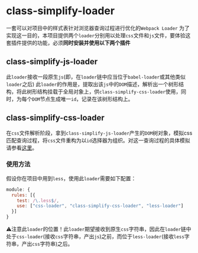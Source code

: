 # class-simplify-loader
一套可以对项目中的样式表针对浏览器查询过程进行优化的`Webpack Loader`
为了实现这一目的，本项目提供两个`loader`分别用以处理`css`文件和`js`文件，要体验这套插件提供的功能，必须**同时安装并使用以下两个插件**
## class-simplify-js-loader
此`loader`接收一段原生`js`(即，在`loader`链中应当位于`babel-loader`或其他类似`loader`之后)
此`loader`的作用是，提取出该`js`中的`DOM`描述，解析出一个树形结构，将此树形结构挂载于全局对象上，供`class-simplify-css-loader`使用，同时，为每个`DOM`节点生成唯一`id`，记录在该树形结构上。
## class-simplify-css-loader
在`css`文件解析阶段，拿到`class-simplify-js-loader`产生的`DOM`树对象，模拟css匹配查询过程，将`css`文件重构为以`id`选择器为组织。对这一查询过程的具体模拟请参看[这里](https://github.com/YaHu-Lee/CSS-simplify)。
### 使用方法
假设你在项目中用到`less`，使用此`loader`需要如下配置：
```js
module: {
  rules: [{
    test: /\.less$/,
    use: ["css-loader", "class-simplify-css-loader", "less-loader"]
  }]
}
```
⚠注意此`loader`的位置！此`loader`期望接收到原生`css`字符串，因此在`loader`链中处于`css-loader`(接收`css`字符串，产出`js`)之前，而位于`less-loader`(接收`less`字符串，产出`css`字符串)之后。
